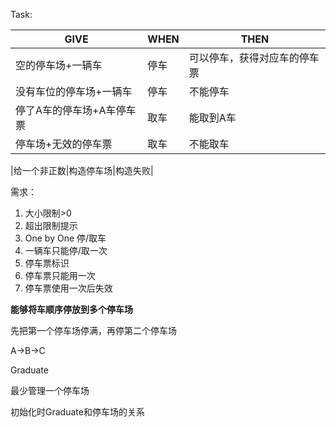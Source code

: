 Task:

|         GIVE       |WHEN                          |THEN                         |
|----------------|-------------------------------|-----------------------------|
|空的停车场+一辆车|停车|可以停车，获得对应车的停车票|
|没有车位的停车场+一辆车|停车|不能停车|
|停了A车的停车场+A车停车票|取车|能取到A车|
|停车场+无效的停车票|取车|不能取车|

|给一个非正数|构造停车场|构造失败|

需求：
1. 大小限制>0
1. 超出限制提示
1. One by One 停/取车
1. 一辆车只能停/取一次
1. 停车票标识
1. 停车票只能用一次
1. 停车票使用一次后失效



**能够将车顺序停放到多个停车场**

先把第一个停车场停满，再停第二个停车场

A->B->C


Graduate

最少管理一个停车场

初始化时Graduate和停车场的关系

